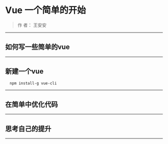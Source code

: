 # Vue 一个简单的开始

> 作 者： 王安安





----

## 如何写一些简单的vue




----

## 新建一个vue

```
  npm install-g vue-cli
```

----

## 在简单中优化代码






----

## 思考自己的提升




----
